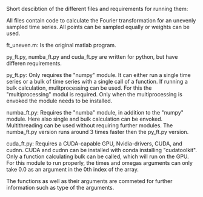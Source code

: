 Short descibtion of the different files and requirements for running them:

All files contain code to calculate the Fourier transformation for an unevenly sampled time series. 
All points can be sampled equally or weights can be used. 

ft_uneven.m:
Is the original matlab program.

py_ft.py, numba_ft.py and cuda_ft.py are written for python, but have differen requirements. 

py_ft.py:
Only requires the "numpy" module. It can either run a single time series or a bulk of time series with a single call of a function.
If running a bulk calculation, mulitprocessing can be used. For this the "multiprocessing" modul is required. 
Only when the multiprocessing is envoked the module needs to be installed.

numba_ft.py:
Requires the "numba" module, in addition to the "numpy" module. Here also single and bulk calculation can be envoked.
Multithreading can be used without requiring further modules. The numba_ft.py version runs around 3 times faster then the py_ft.py version.

cuda_ft.py:
Requires a CUDA-capable GPU, Nvidia-drivers, CUDA, and cudnn. CUDA and cudnn can be installed with conda installing "cudatoolkit". 
Only a function calculating bulk can be called, which will run on the GPU.
For this module to run properly, the times and omegas arguments can only take 0.0 as an argument in the 0th index of the array. 

The functions as well as their arguments are commeted for further information such as type of the arguments. 
